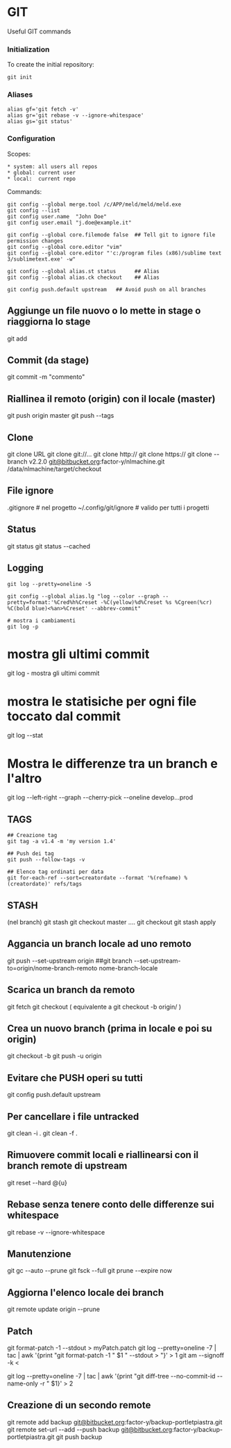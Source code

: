 # GIT

Useful GIT commands

### Initialization

To create the initial repository:

    git init


### Aliases

    alias gf='git fetch -v'
    alias gr='git rebase -v --ignore-whitespace'
    alias gs='git status'

### Configuration

Scopes:

    * system: all users all repos
    * global: current user
    * local:  current repo

Commands:

    git config --global merge.tool /c/APP/meld/meld/meld.exe
    git config --list
    git config user.name  "John Doe"
    git config user.email "j.doe@example.it"

    git config --global core.filemode false  ## Tell git to ignore file permission changes
    git config --global core.editor "vim"
    git config --global core.editor "'c:/program files (x86)/sublime text 3/sublimetext.exe' -w"

    git config --global alias.st status      ## Alias
    git config --global alias.ck checkout    ## Alias

    git config push.default upstream   ## Avoid push on all branches


## Aggiunge un file nuovo o lo mette in stage o riaggiorna lo stage
git add

## Commit (da stage)
git commit -m "commento"

## Riallinea il remoto (origin) con il locale (master)
git push origin master
git push --tags

## Clone
git clone URL
git clone git://...
git clone http://
git clone https://
git clone --branch v2.2.0 git@bitbucket.org:factor-y/nlmachine.git /data/nlmachine/target/checkout


## File ignore
.gitignore            # nel progetto
~/.config/git/ignore  # valido per tutti i progetti



## Status
git status
git status --cached

## Logging

    git log --pretty=oneline -5

    git config --global alias.lg "log --color --graph --pretty=format:'%Cred%h%Creset -%C(yellow)%d%Creset %s %Cgreen(%cr) %C(bold blue)<%an>%Creset' --abbrev-commit"

    # mostra i cambiamenti
    git log -p

  # mostra gli ultimi <numero> commit
  git log -<numero> mostra gli ultimi <numero> commit
  
  # mostra le statisiche per ogni file toccato dal commit
  git log --stat 

  # Mostra le differenze tra un branch e l'altro
  git log --left-right --graph --cherry-pick --oneline develop...prod


## TAGS

    ## Creazione tag
    git tag -a v1.4 -m 'my version 1.4'

    ## Push dei tag
    git push --follow-tags -v

    ## Elenco tag ordinati per data
    git for-each-ref --sort=creatordate --format '%(refname) %(creatordate)' refs/tags


## STASH
(nel branch) git stash
git checkout master
....
git checkout <branch>
git stash apply

## Aggancia un branch locale ad uno remoto
git push --set-upstream origin <branch-remoto>
##git branch --set-upstream-to=origin/nome-branch-remoto nome-branch-locale


## Scarica un branch da remoto
git fetch
git checkout <branch>
( equivalente a git checkout -b <branch> origin/<branch> )

## Crea un nuovo branch (prima in locale e poi su origin)
git checkout -b <branch>
git push -u origin <branch>

## Evitare che PUSH operi su tutti
git config push.default upstream

## Per cancellare i file untracked
git clean -i .
git clean -f .

## Rimuovere commit locali e riallinearsi con il branch remote di upstream
git reset --hard @{u}

## Rebase senza tenere conto delle differenze sui whitespace
git rebase -v --ignore-whitespace


## Manutenzione
git gc --auto --prune
git fsck --full
git prune --expire now

## Aggiorna l'elenco locale dei branch
git remote update origin --prune

## Patch
git format-patch -1 <sha1> --stdout > myPatch.patch
git log --pretty=oneline -7 | tac  | awk '{print "git format-patch -1 "  $1  " --stdout > "}' > 1
git am --signoff -k < <patch-file>

git log --pretty=oneline -7 | tac  | awk '{print "git diff-tree --no-commit-id --name-only -r " $1}' > 2

## Creazione di un secondo remote
git remote add backup  git@bitbucket.org:factor-y/backup-portletpiastra.git
git remote set-url --add  --push backup  git@bitbucket.org:factor-y/backup-portletpiastra.git
git push backup <nome-branch>



